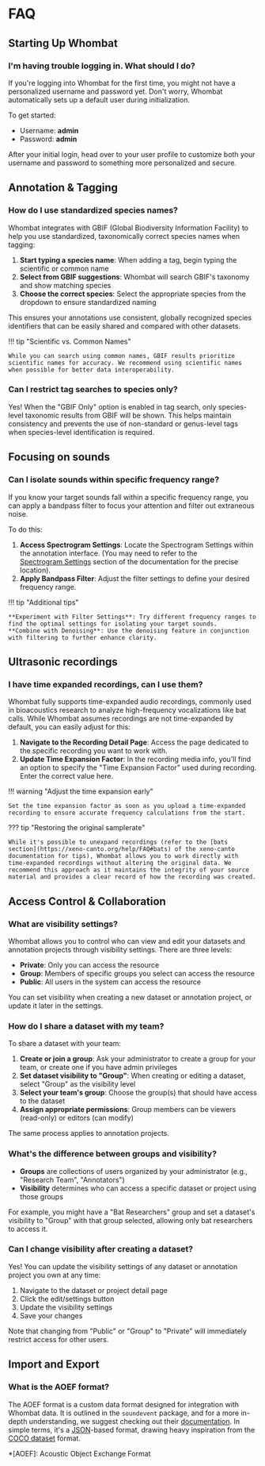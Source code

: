 # FAQ

## Starting Up Whombat

### I'm having trouble logging in. What should I do?

If you're logging into Whombat for the first time, you might not have a personalized username and password yet.
Don't worry, Whombat automatically sets up a default user during initialization.

To get started:

- Username: **admin**
- Password: **admin**

After your initial login, head over to your user profile to customize both your username and password to something more personalized and secure.

## Annotation & Tagging

### How do I use standardized species names?

Whombat integrates with GBIF (Global Biodiversity Information Facility) to help you use standardized, taxonomically correct species names when tagging:

1. **Start typing a species name**: When adding a tag, begin typing the scientific or common name
2. **Select from GBIF suggestions**: Whombat will search GBIF's taxonomy and show matching species
3. **Choose the correct species**: Select the appropriate species from the dropdown to ensure standardized naming

This ensures your annotations use consistent, globally recognized species identifiers that can be easily shared and compared with other datasets.

!!! tip "Scientific vs. Common Names"

    While you can search using common names, GBIF results prioritize scientific names for accuracy. We recommend using scientific names when possible for better data interoperability.

### Can I restrict tag searches to species only?

Yes! When the "GBIF Only" option is enabled in tag search, only species-level taxonomic results from GBIF will be shown. This helps maintain consistency and prevents the use of non-standard or genus-level tags when species-level identification is required.

## Focusing on sounds

### Can I isolate sounds within specific frequency range?

If you know your target sounds fall within a specific frequency range, you can apply a bandpass filter to focus your attention and filter out extraneous noise.

To do this:

1. **Access Spectrogram Settings**: Locate the Spectrogram Settings within the annotation interface.
      (You may need to refer to the [Spectrogram Settings](guides/spectrogram_display.md#spectrogram-settings) section of the documentation for the precise location).
2. **Apply Bandpass Filter**: Adjust the filter settings to define your desired frequency range.

!!! tip "Additional tips"

    **Experiment with Filter Settings**: Try different frequency ranges to find the optimal settings for isolating your target sounds.
    **Combine with Denoising**: Use the denoising feature in conjunction with filtering to further enhance clarity.

## Ultrasonic recordings

### I have time expanded recordings, can I use them?

Whombat fully supports time-expanded audio recordings, commonly used in bioacoustics research to analyze high-frequency vocalizations like bat calls.
While Whombat assumes recordings are not time-expanded by default, you can easily adjust for this:

1. **Navigate to the Recording Detail Page**: Access the page dedicated to the specific recording you want to work with.
2. **Update Time Expansion Factor**: In the recording media info, you'll find an option to specify the "Time Expansion Factor" used during recording.
      Enter the correct value here.

!!! warning "Adjust the time expansion early"

    Set the time expansion factor as soon as you upload a time-expanded recording to ensure accurate frequency calculations from the start.

??? tip "Restoring the original samplerate"

    While it's possible to unexpand recordings (refer to the [bats section](https://xeno-canto.org/help/FAQ#bats) of the xeno-canto documentation for tips), Whombat allows you to work directly with time-expanded recordings without altering the original data. We recommend this approach as it maintains the integrity of your source material and provides a clear record of how the recording was created.

## Access Control & Collaboration

### What are visibility settings?

Whombat allows you to control who can view and edit your datasets and annotation projects through visibility settings. There are three levels:

- **Private**: Only you can access the resource
- **Group**: Members of specific groups you select can access the resource
- **Public**: All users in the system can access the resource

You can set visibility when creating a new dataset or annotation project, or update it later in the settings.

### How do I share a dataset with my team?

To share a dataset with your team:

1. **Create or join a group**: Ask your administrator to create a group for your team, or create one if you have admin privileges
2. **Set dataset visibility to "Group"**: When creating or editing a dataset, select "Group" as the visibility level
3. **Select your team's group**: Choose the group(s) that should have access to the dataset
4. **Assign appropriate permissions**: Group members can be viewers (read-only) or editors (can modify)

The same process applies to annotation projects.

### What's the difference between groups and visibility?

- **Groups** are collections of users organized by your administrator (e.g., "Research Team", "Annotators")
- **Visibility** determines who can access a specific dataset or project using those groups

For example, you might have a "Bat Researchers" group and set a dataset's visibility to "Group" with that group selected, allowing only bat researchers to access it.

### Can I change visibility after creating a dataset?

Yes! You can update the visibility settings of any dataset or annotation project you own at any time:

1. Navigate to the dataset or project detail page
2. Click the edit/settings button
3. Update the visibility settings
4. Save your changes

Note that changing from "Public" or "Group" to "Private" will immediately restrict access for other users.

## Import and Export

### What is the AOEF format?

The AOEF format is a custom data format designed for integration with Whombat data.
It is outlined in the `soundevent` package, and for a more in-depth understanding, we suggest checking out their [documentation](https://mbsantiago.github.io/soundevent/).
In simple terms, it's a [JSON](https://www.json.org)-based format, drawing heavy inspiration from the [COCO dataset](https://cocodataset.org/#format-data) format.

\*[AOEF]: Acoustic Object Exchange Format
